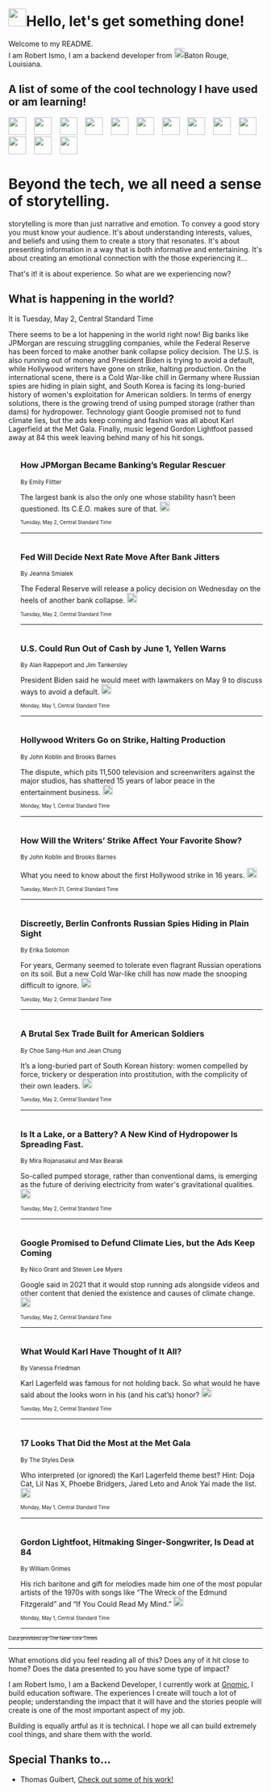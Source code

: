<h1><img src="https://emojis.slackmojis.com/emojis/images/1643514375/3493/hot-coffee.gif?1643514375" width="35"/>Hello, let's get something done!</h1>

<p>Welcome to my README.<br/>
I am Robert Ismo, I am a backend developer from <img src="https://emojis.slackmojis.com/emojis/images/1638395689/50435/moulin_rouge.png?1638395689" width="20"/>Baton Rouge, Louisiana.</p>
<h2>A list of some of the cool technology I have used or am learning!</h2>
<p>
<img src="https://emojis.slackmojis.com/emojis/images/1643516091/21142/meow_bongotap.gif?1643516091" width="35" alt="">
<img src="https://img.shields.io/badge/Favorite%20Frontend%20Framework-SvelteKit-f83903" alt="">
<img src="https://img.shields.io/badge/Second%20Favorite-Vue-40b581" alt="">
<img src="https://img.shields.io/badge/Most%20Used%20Runtime-Nodejs-78b061" alt="">
<img src="https://emojis.slackmojis.com/emojis/images/1643517416/34482/fire.gif?1643517416" width="35" alt="">
<img src="https://img.shields.io/badge/Javascript%20But%20Better-Typescript-0078ca" alt="">
<img src="https://img.shields.io/badge/Favorite%20Language-Elixir-3e244d" alt="">
<img src="https://img.shields.io/badge/Containerize%20Everything-Docker-6ac9ef" alt="">
<img src="https://emojis.slackmojis.com/emojis/images/1643514596/5999/meow_party.gif?1643514596" width="35" alt="">
<img src="https://img.shields.io/badge/API%20Love%20Language-Graphql-de32a5" alt="">
<img src="https://img.shields.io/badge/Our%20Favorite%20Version%20Controller-Git-e94f33" alt="">
<img src="https://img.shields.io/badge/Favorite%20Database-Redis-d42d1d" alt="">
<img src="https://emojis.slackmojis.com/emojis/images/1643514559/5584/deployparrot.gif?1643514559" width="35" alt="">
<img src="https://img.shields.io/badge/Container%20Interstate-RabbitMQ-f66200" alt="">
<img src="https://img.shields.io/badge/Gotta%20Learn-Kubernetes-316adf" alt="">
<img src="https://img.shields.io/badge/Really%20Mature%20Now-WASM-654fef" alt="">
<img src="https://emojis.slackmojis.com/emojis/images/1666642497/61942/dance_vibe.gif?1666642497" width="35" alt="">
<img src="https://img.shields.io/badge/For%20My%20M1-ARM64-657d96" alt="">
<img src="https://img.shields.io/badge/Loving%20This%20So%20Much-TailwindCSS-17bcb5" alt="">
<img src="https://img.shields.io/badge/Cool%20Build%20Tool-Vite-f9cb24" alt="">
<img src="https://emojis.slackmojis.com/emojis/images/1669231376/62819/working-on-it.gif?1669231376" width="35" alt="">
<img src="https://img.shields.io/badge/Fun%20and%20Easy%20Database-MongoDB-5f8c49" alt="">
<img src="https://img.shields.io/badge/JS%20Life%20Support-NPM-c73737" alt="">
<img src="https://img.shields.io/badge/I%20Liked%20It-DynamoDB-0073b9" alt="">
<img src="https://emojis.slackmojis.com/emojis/images/1643514045/46/question.gif?1643514045" width="35" alt="">
<img src="https://img.shields.io/badge/cool-React-60d6f9" alt="">
<img src="https://img.shields.io/badge/Future%20Big%20Project-Lambda-f37e00" alt="">
<img src="https://img.shields.io/badge/NPM%20But%20Better-PNPM-f1aa07" alt="">
<img src="https://emojis.slackmojis.com/emojis/images/1643514943/9662/fbwow.gif?1643514943" width="35" alt="">
<img src="https://img.shields.io/badge/First%20Language-C-662079" alt="">
<img src="https://img.shields.io/badge/Where%20I%20Deploy%20Frontend-Vercel-000000" alt="">
<img src="https://img.shields.io/badge/Who%20Does%20not%20Want%20an%20App-Swift-f9492a" alt="">
<img src="https://emojis.slackmojis.com/emojis/images/1643514058/151/javascript.png?1643514058" width="35" alt="">
<img src="https://img.shields.io/badge/cool-Python-fbd542" alt="">
<img src="https://img.shields.io/badge/Favorite%20Something-Stripe-656cdc" alt="">
<img src="https://img.shields.io/badge/Of%20Course-HTML5-ed6327" alt="">
<img src="https://emojis.slackmojis.com/emojis/images/1660415405/60731/bomb.gif?1660415405" width="35" alt="">
<img src="https://img.shields.io/badge/hate-CSS-2964ec" alt="">
<img src="https://img.shields.io/badge/Learning-CircleCI-141215" alt="">
<img src="https://img.shields.io/badge/Learning-Rust-fbbb3b" alt="">
<img src="https://emojis.slackmojis.com/emojis/images/1660415397/60712/writing-hand.gif?1660415397" width="35" alt="">
<img src="https://img.shields.io/badge/Dev%20Browser%20of%20Choice-Firefox-cc4e26" alt="">
<img src="https://img.shields.io/badge/Recoverying%20From%20Windows-UNIX-1781e3" alt="">
<img src="https://img.shields.io/badge/LOVE-LogSeq-90c1c2" alt="">
<img src="https://emojis.slackmojis.com/emojis/images/1643514066/223/kirby.gif?1643514066" width="35" alt="">
<img src="https://img.shields.io/badge/Daily%20Driver-MacOS-e6e6e8" alt="">
<img src="https://img.shields.io/badge/Git%20Server-Github-000000" alt="">
<img src="https://img.shields.io/badge/enjoyable-EC2-f17428" alt="">
<img src="https://emojis.slackmojis.com/emojis/images/1643514239/2069/excited.gif?1643514239" width="35" alt="">
</p>
<h1>Beyond the tech, we all need a sense of storytelling.</h1>
<p>storytelling is more than just narrative and emotion. To convey a good story you must know your audience. It's about understanding interests, values, and beliefs and using them to create a story that resonates. It's about presenting information in a way that is both informative and entertaining. It's about creating an emotional connection with the those experiencing it...</p>
<p>That's it! it is about experience. So what are we experiencing now?</p>
<h2>What is happening in the world?</h2>
<p>It is Tuesday, May 2, Central Standard Time</p>
<p>
There seems to be a lot happening in the world right now! Big banks like JPMorgan are rescuing struggling companies, while the Federal Reserve has been forced to make another bank collapse policy decision. The U.S. is also running out of money and President Biden is trying to avoid a default, while Hollywood writers have gone on strike, halting production. On the international scene, there is a Cold War-like chill in Germany where Russian spies are hiding in plain sight, and South Korea is facing its long-buried history of women&#39;s exploitation for American soldiers. In terms of energy solutions, there is the growing trend of using pumped storage (rather than dams) for hydropower. Technology giant Google promised not to fund climate lies, but the ads keep coming and fashion was all about Karl Lagerfield at the Met Gala. Finally, music legend Gordon Lightfoot passed away at 84 this week leaving behind many of his hit songs.</p>
<ol>
<img src="https://img.shields.io/badge/-business-blue" alt="">
<h3>How JPMorgan Became Banking’s Regular Rescuer</h3>
<sub>By Emily Flitter</sub>
<p>The largest bank is also the only one whose stability hasn’t been questioned. Its C.E.O. makes sure of that.  <a href="https://nyti.ms/3NBu8Br"><img src="https://developer.nytimes.com/files/poweredby_nytimes_30b.png?v=1583354208352" height="20"></a></p>
<sub><sub>Tuesday, May 2, Central Standard Time</sub></sub>
<hr/>
<img src="https://img.shields.io/badge/-business-blue" alt="">
<h3>Fed Will Decide Next Rate Move After Bank Jitters</h3>
<sub>By Jeanna Smialek</sub>
<p>The Federal Reserve will release a policy decision on Wednesday on the heels of another bank collapse.  <a href="https://nyti.ms/41Ti8PL"><img src="https://developer.nytimes.com/files/poweredby_nytimes_30b.png?v=1583354208352" height="20"></a></p>
<sub><sub>Tuesday, May 2, Central Standard Time</sub></sub>
<hr/>
<img src="https://img.shields.io/badge/-us-blue" alt="">
<h3>U.S. Could Run Out of Cash by June 1, Yellen Warns</h3>
<sub>By Alan Rappeport and Jim Tankersley</sub>
<p>President Biden said he would meet with lawmakers on May 9 to discuss ways to avoid a default.  <a href="https://nyti.ms/3VphjMs"><img src="https://developer.nytimes.com/files/poweredby_nytimes_30b.png?v=1583354208352" height="20"></a></p>
<sub><sub>Monday, May 1, Central Standard Time</sub></sub>
<hr/>
<img src="https://img.shields.io/badge/-business-blue" alt="">
<h3>Hollywood Writers Go on Strike, Halting Production</h3>
<sub>By John Koblin and Brooks Barnes</sub>
<p>The dispute, which pits 11,500 television and screenwriters against the major studios, has shattered 15 years of labor peace in the entertainment business.  <a href="https://nyti.ms/3LN0uaI"><img src="https://developer.nytimes.com/files/poweredby_nytimes_30b.png?v=1583354208352" height="20"></a></p>
<sub><sub>Monday, May 1, Central Standard Time</sub></sub>
<hr/>
<img src="https://img.shields.io/badge/-business-blue" alt="">
<h3>How Will the Writers’ Strike Affect Your Favorite Show?</h3>
<sub>By John Koblin and Brooks Barnes</sub>
<p>What you need to know about the first Hollywood strike in 16 years.  <a href="https://nyti.ms/42swzuV"><img src="https://developer.nytimes.com/files/poweredby_nytimes_30b.png?v=1583354208352" height="20"></a></p>
<sub><sub>Tuesday, March 21, Central Standard Time</sub></sub>
<hr/>
<img src="https://img.shields.io/badge/-world-blue" alt="">
<h3>Discreetly, Berlin Confronts Russian Spies Hiding in Plain Sight</h3>
<sub>By Erika Solomon</sub>
<p>For years, Germany seemed to tolerate even flagrant Russian operations on its soil. But a new Cold War-like chill has now made the snooping difficult to ignore.  <a href="https://nyti.ms/3VpLX85"><img src="https://developer.nytimes.com/files/poweredby_nytimes_30b.png?v=1583354208352" height="20"></a></p>
<sub><sub>Tuesday, May 2, Central Standard Time</sub></sub>
<hr/>
<img src="https://img.shields.io/badge/-world-blue" alt="">
<h3>A Brutal Sex Trade Built for American Soldiers</h3>
<sub>By Choe Sang-Hun and Jean Chung</sub>
<p>It’s a long-buried part of South Korean history: women compelled by force, trickery or desperation into prostitution, with the complicity of their own leaders.  <a href="https://nyti.ms/3Hv1gXn"><img src="https://developer.nytimes.com/files/poweredby_nytimes_30b.png?v=1583354208352" height="20"></a></p>
<sub><sub>Tuesday, May 2, Central Standard Time</sub></sub>
<hr/>
<img src="https://img.shields.io/badge/-climate-blue" alt="">
<h3>Is It a Lake, or a Battery? A New Kind of Hydropower Is Spreading Fast.</h3>
<sub>By Mira Rojanasakul and Max Bearak</sub>
<p>So-called pumped storage, rather than conventional dams, is emerging as the future of deriving electricity from water&#39;s gravitational qualities.  <a href="https://nyti.ms/3AMSnVE"><img src="https://developer.nytimes.com/files/poweredby_nytimes_30b.png?v=1583354208352" height="20"></a></p>
<sub><sub>Tuesday, May 2, Central Standard Time</sub></sub>
<hr/>
<img src="https://img.shields.io/badge/-technology-blue" alt="">
<h3>Google Promised to Defund Climate Lies, but the Ads Keep Coming</h3>
<sub>By Nico Grant and Steven Lee Myers</sub>
<p>Google said in 2021 that it would stop running ads alongside videos and other content that denied the existence and causes of climate change.  <a href="https://nyti.ms/3HvgM5C"><img src="https://developer.nytimes.com/files/poweredby_nytimes_30b.png?v=1583354208352" height="20"></a></p>
<sub><sub>Tuesday, May 2, Central Standard Time</sub></sub>
<hr/>
<img src="https://img.shields.io/badge/-style-blue" alt="">
<h3>What Would Karl Have Thought of It All?</h3>
<sub>By Vanessa Friedman</sub>
<p>Karl Lagerfeld was famous for not holding back. So what would he have said about the looks worn in his (and his cat’s) honor?  <a href="https://nyti.ms/42dQBsf"><img src="https://developer.nytimes.com/files/poweredby_nytimes_30b.png?v=1583354208352" height="20"></a></p>
<sub><sub>Tuesday, May 2, Central Standard Time</sub></sub>
<hr/>
<img src="https://img.shields.io/badge/-fashion-blue" alt="">
<h3>17 Looks That Did the Most at the Met Gala</h3>
<sub>By The Styles Desk</sub>
<p>Who interpreted (or ignored) the Karl Lagerfeld theme best? Hint: Doja Cat, Lil Nas X, Phoebe Bridgers, Jared Leto and Anok Yai made the list.  <a href="https://nyti.ms/3oPX8uE"><img src="https://developer.nytimes.com/files/poweredby_nytimes_30b.png?v=1583354208352" height="20"></a></p>
<sub><sub>Monday, May 1, Central Standard Time</sub></sub>
<hr/>
<img src="https://img.shields.io/badge/-arts-blue" alt="">
<h3>Gordon Lightfoot, Hitmaking Singer-Songwriter, Is Dead at 84</h3>
<sub>By William Grimes</sub>
<p>His rich baritone and gift for melodies made him one of the most popular artists of the 1970s with songs like “The Wreck of the Edmund Fitzgerald” and “If You Could Read My Mind.”  <a href="https://nyti.ms/3nsPSEC"><img src="https://developer.nytimes.com/files/poweredby_nytimes_30b.png?v=1583354208352" height="20"></a></p>
<sub><sub>Monday, May 1, Central Standard Time</sub></sub>
<hr/>
</ol>
<a href="https://developer.nytimes.com"><sub><sub>Data provided by The New York Times</sub></sub></a>
<hr/>
<p>What emotions did you feel reading all of this? Does any of it hit close to home? Does the data presented to you have some type of impact?</p>
<p>I am Robert Ismo, I am a Backend Developer, I currently work at <a href="https://gnomic.education/">Gnomic</a>, I build education software. The experiences I create will touch a lot of people; understanding the impact that it will have and the stories people will create is one of the most important aspect of my job.</p>
<p>Building is equally artful as it is technical. I hope we all can build extremely cool things, and share them with the world.</p>
<h2>Special Thanks to...</h2>
<ul>
<li>Thomas Guibert, <a href="https://github.com/thmsgbrt/thmsgbrt">Check out some of his work!</a></li>
</ul>